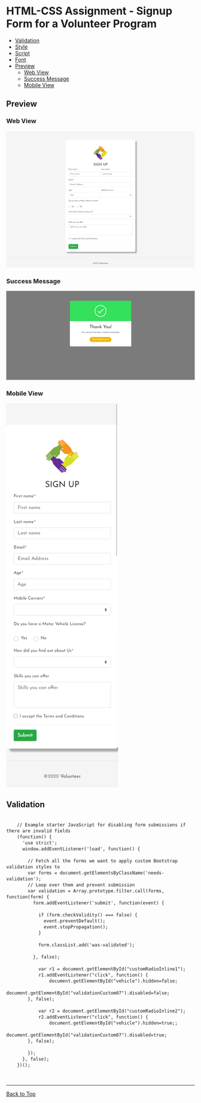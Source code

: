 # HTML-CSS Assignment - Signup Form for a Volunteer Program

- [Validation](#validation)
- [Style](assets/css)
- [Script](assets/js)
- [Font](assets/fonts)
- [Preview](#preview)
	- [Web View](#preview)
	- [Success Message](#preview)
	- [Mobile View](#preview)

## Preview
### Web View
![GIT](assets/images/1.png "Web View")
### Success Message
![GIT](assets/images/2.png "Success Message")
### Mobile View
![GIT](assets/images/3.png "Mobile View")

## Validation

```

	// Example starter JavaScript for disabling form submissions if there are invalid fields
	(function() {
	  'use strict';
	  window.addEventListener('load', function() {
	  	
	    // Fetch all the forms we want to apply custom Bootstrap validation styles to
	    var forms = document.getElementsByClassName('needs-validation');
	    // Loop over them and prevent submission
	    var validation = Array.prototype.filter.call(forms, function(form) {
	      form.addEventListener('submit', function(event) {

	        if (form.checkValidity() === false) {
	          event.preventDefault();
	          event.stopPropagation();
	        }
	        
	        form.classList.add('was-validated');

	      }, false);

			var r1 = document.getElementById("customRadioInline1");
			r1.addEventListener("click", function() {
				document.getElementById("vehicle").hidden=false;
				document.getElementById("validationCustom07").disabled=false;
		}, false);

			var r2 = document.getElementById("customRadioInline2");
			r2.addEventListener("click", function() {
				document.getElementById("vehicle").hidden=true;;
				document.getElementById("validationCustom07").disabled=true;
		}, false);

	    });
	  }, false);
	})();

  
```


* * *
[Back to Top](#html-css-assignment---signup-form-for-a-volunteer-program)
